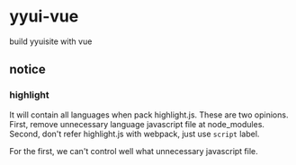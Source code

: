 # yyui-vue
build yyuisite with vue

## notice

### highlight

  It will contain all languages when pack highlight.js. These are two opinions. First, remove unnecessary language javascript file at node_modules.
Second, don't refer highlight.js with webpack, just use `script` label.

  For the first, we can't control well what unnecessary javascript file.
